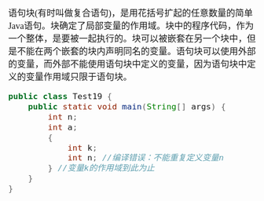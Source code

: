  <font size = 4 face = "黑体">
 
 
语句块(有时叫做复合语句)，是用花括号扩起的任意数量的简单Java语句。块确定了局部变量的作用域。块中的程序代码，作为一个整体，是要被一起执行的。块可以被嵌套在另一个块中，但是不能在两个嵌套的块内声明同名的变量。语句块可以使用外部的变量，而外部不能使用语句块中定义的变量，因为语句块中定义的变量作用域只限于语句块。

```java
public class Test19 {
    public static void main(String[] args) {
        int n;
        int a;
        {
            int k;
            int n; //编译错误：不能重复定义变量n
        } //变量k的作用域到此为止
    }
}
```


 











</font>